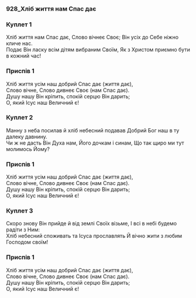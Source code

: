 ### 928_Хліб життя нам Спас дає
### Куплет 1
Хліб життя нам Спас дає, Слово вічнеє Своє; Він усіх до Себе ніжно кличе нас. <br/>Подає Він ласку всім дітям вибраним Своїм, Як з Христом приємно бути в кожний час!
### Приспів 1
Хліб життя усім наш добрий Спас дає (життя дає),<br/>Слово вічне, Слово дивнеє Своє (нам Спас дає).<br/>Душу нашу Він кріпить, спокій серцю Він дарить; <br/>О, який Ісус наш Величний є!
### Куплет 2
Манну з неба посилав й хліб небесний подавав Добрий Бог наш в ту далеку давнину. <br/>Чи ж не дасть Він Духа нам, Його дочкам і синам, Що так щиро ми тут молимось Йому?
### Приспів 1
Хліб життя усім наш добрий Спас дає (життя дає),<br/>Слово вічне, Слово дивнеє Своє (нам Спас дає).<br/>Душу нашу Він кріпить, спокій серцю Він дарить; <br/>О, який Ісус наш Величний є!
### Куплет 3
Скоро знову Він прийде й від землі Своїх візьме, І всі в небі будемо радіти з Ним: <br/>Хліб небесний споживать та Ісуса прославлять Й вічно жити з любим Господом своїм!
### Приспів 1
Хліб життя усім наш добрий Спас дає (життя дає),<br/>Слово вічне, Слово дивнеє Своє (нам Спас дає).<br/>Душу нашу Він кріпить, спокій серцю Він дарить; <br/>О, який Ісус наш Величний є!
